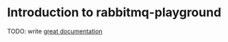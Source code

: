 # Introduction to rabbitmq-playground

TODO: write [great documentation](http://jacobian.org/writing/what-to-write/)
